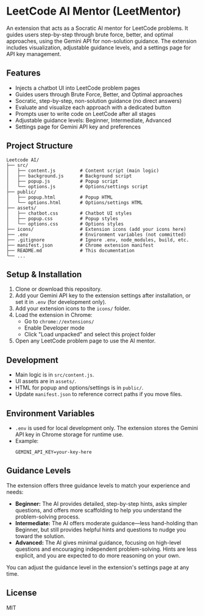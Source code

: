 # LeetCode AI Mentor (LeetMentor)

An extension that acts as a Socratic AI mentor for LeetCode problems. It guides users step-by-step through brute force, better, and optimal approaches, using the Gemini API for non-solution guidance. The extension includes visualization, adjustable guidance levels, and a settings page for API key management.

## Features
- Injects a chatbot UI into LeetCode problem pages
- Guides users through Brute Force, Better, and Optimal approaches
- Socratic, step-by-step, non-solution guidance (no direct answers)
- Evaluate and visualize each approach with a dedicated button
- Prompts user to write code on LeetCode after all stages
- Adjustable guidance levels: Beginner, Intermediate, Advanced
- Settings page for Gemini API key and preferences

## Project Structure
```
Leetcode AI/
├── src/
│   ├── content.js         # Content script (main logic)
│   ├── background.js      # Background script
│   ├── popup.js           # Popup script
│   └── options.js         # Options/settings script
├── public/
│   ├── popup.html         # Popup HTML
│   └── options.html       # Options/settings HTML
├── assets/
│   ├── chatbot.css        # Chatbot UI styles
│   ├── popup.css          # Popup styles
│   └── options.css        # Options styles
├── icons/                 # Extension icons (add your icons here)
├── .env                   # Environment variables (not committed)
├── .gitignore             # Ignore .env, node_modules, build, etc.
├── manifest.json          # Chrome extension manifest
├── README.md              # This documentation
└── ...
```

## Setup & Installation
1. Clone or download this repository.
2. Add your Gemini API key to the extension settings after installation, or set it in `.env` (for development only).
3. Add your extension icons to the `icons/` folder.
4. Load the extension in Chrome:
   - Go to `chrome://extensions/`
   - Enable Developer mode
   - Click "Load unpacked" and select this project folder
5. Open any LeetCode problem page to use the AI mentor.

## Development
- Main logic is in `src/content.js`.
- UI assets are in `assets/`.
- HTML for popup and options/settings is in `public/`.
- Update `manifest.json` to reference correct paths if you move files.

## Environment Variables
- `.env` is used for local development only. The extension stores the Gemini API key in Chrome storage for runtime use.
- Example:
  ```
  GEMINI_API_KEY=your-key-here
  ```

## Guidance Levels

The extension offers three guidance levels to match your experience and needs:

- **Beginner:** The AI provides detailed, step-by-step hints, asks simpler questions, and offers more scaffolding to help you understand the problem-solving process.
- **Intermediate:** The AI offers moderate guidance—less hand-holding than Beginner, but still provides helpful hints and questions to nudge you toward the solution.
- **Advanced:** The AI gives minimal guidance, focusing on high-level questions and encouraging independent problem-solving. Hints are less explicit, and you are expected to do more reasoning on your own.

You can adjust the guidance level in the extension's settings page at any time.

## License
MIT
